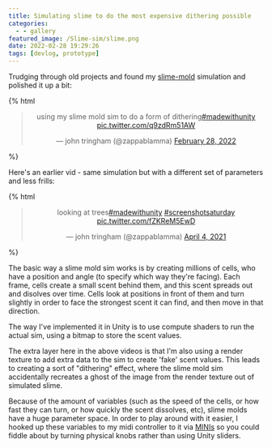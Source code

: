 ```yaml
---
title: Simulating slime to do the most expensive dithering possible
categories:
  - - gallery
featured_image: /Slime-sim/slime.png
date: 2022-02-28 19:29:26
tags: [devlog, prototype]
---
```


Trudging through old projects and found my [slime-mold](https://en.wikipedia.org/wiki/Slime_mold) simulation and polished it up a bit:

{% html 
<div class="twitter-thing" style="text-align:center;max-width:500px;margin:auto;">
<blockquote class="twitter-tweet" data-dnt="true" data-theme="dark"><p lang="en" dir="ltr">using my slime mold sim to do a form of dithering<a href="https://twitter.com/hashtag/madewithunity?src=hash&amp;ref_src=twsrc%5Etfw">#madewithunity</a> <a href="https://t.co/q9zdRm51AW">pic.twitter.com/q9zdRm51AW</a></p>&mdash; john tringham (@zappablamma) <a href="https://twitter.com/zappablamma/status/1498376821380947971?ref_src=twsrc%5Etfw">February 28, 2022</a></blockquote> <script async src="https://platform.twitter.com/widgets.js" charset="utf-8"></script></div> %}

Here's an earlier vid - same simulation but with a different set of parameters and less frills:

{% html 
<div class="twitter-thing" style="text-align:center;max-width:500px;margin:auto;">
<blockquote class="twitter-tweet" data-lang="en" data-dnt="true" data-theme="dark"><p lang="en" dir="ltr">looking at trees<a href="https://twitter.com/hashtag/madewithunity?src=hash&amp;ref_src=twsrc%5Etfw">#madewithunity</a> <a href="https://twitter.com/hashtag/screenshotsaturday?src=hash&amp;ref_src=twsrc%5Etfw">#screenshotsaturday</a> <a href="https://t.co/fZKReM5EwD">pic.twitter.com/fZKReM5EwD</a></p>&mdash; john tringham (@zappablamma) <a href="https://twitter.com/zappablamma/status/1378760560565743616?ref_src=twsrc%5Etfw">April 4, 2021</a></blockquote> <script async src="https://platform.twitter.com/widgets.js" charset="utf-8"></script>
</div>
%}

The basic way a slime mold sim works is by creating millions of cells, who have a position and angle (to specify which way they're facing). Each frame, cells create a small scent behind them, and this scent spreads out and disolves over time. Cells look at positions in front of them and turn slightly in order to face the strongest scent it can find, and then move in that direction.

The way I've implemented it in Unity is to use compute shaders to run the actual sim, using a bitmap to store the scent values.

The extra layer here in the above videos is that I'm also using a render texture to add extra data to the sim to create 'fake' scent values. This leads to creating a sort of "dithering" effect, where the slime mold sim accidentally recreates a ghost of the image from the render texture out of simulated slime.

Because of the amount of variables (such as the speed of the cells, or how fast they can turn, or how quickly the scent dissolves, etc), slime molds have a huge parameter space. In order to play around with it easier, I hooked up these variables to my midi controller to it via [MINIs](https://github.com/keijiro/Minis) so you could fiddle about by turning physical knobs rather than using Unity sliders.
